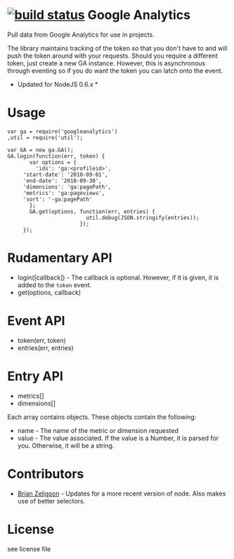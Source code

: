 [![build status](https://secure.travis-ci.org/ncb000gt/node-googleanalytics.png)](http://travis-ci.org/ncb000gt/node-googleanalytics)
Google Analytics
============

Pull data from Google Analytics for use in projects.

The library maintains tracking of the token so that you don't have to and will push the token around with your requests. Should you require a different token, just create a new GA instance. However, this is asynchronous through eventing so if you do want the token you can latch onto the event.

* Updated for NodeJS 0.6.x *


Usage
============

    var ga = require('googleanalytics') 
    ,util = require('util'); 
    
    var GA = new ga.GA();
    GA.login(function(err, token) {
           var options = {
    	     'ids': 'ga:<profileid>',
	     'start-date': '2010-09-01',
	     'end-date': '2010-09-30',
	     'dimensions': 'ga:pagePath',
	     'metrics': 'ga:pageviews',
	     'sort': '-ga:pagePath'
           };
           GA.get(options, function(err, entries) {
                             util.debug(JSON.stringify(entries));
                           });
         });


Rudamentary API
============

* login([callback]) - The callback is optional. However, if it is given, it is added to the `token` event.
* get(options, callback)


Event API
============

* token(err, token)
* entries(err, entries)


Entry API
============

* metrics[]
* dimensions[]

Each array contains objects. These objects contain the following:

* name - The name of the metric or dimension requested
* value - The value associated. If the value is a Number, it is parsed for you. Otherwise, it will be a string.


Contributors
===========

* [Brian Zeligson][beezee] - Updates for a more recent version of node. Also makes use of better selectors.


License
============

see license file


[beezee]:https://github.com/beezee
